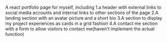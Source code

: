 A react portfolio page for myself, including 
1.a header with external links to social media accounts and internal links to other sections of the page
2.A landing section with an avatar picture and a short bio
3.A section to display my project experiences as cards in a grid fashion
4.A contact me section with a form to allow visitors to contact me(haven't implement the actual function)
